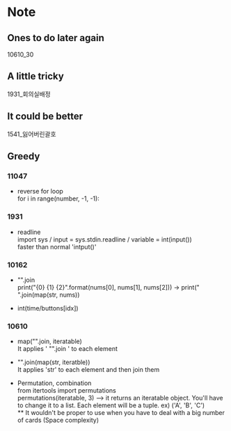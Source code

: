 # Note
## Ones to do later again
10610_30 

## A little tricky
1931_회의실배정 

## It could be better
1541_잃어버린괄호

## Greedy
### 11047
- reverse for loop  
for i in range(number, -1, -1):

### 1931
- readline  
import sys / input = sys.stdin.readline / variable = int(input())  
faster than normal 'intput()'

### 10162
- "".join  
print("{0} {1} {2}".format(nums[0], nums[1], nums[2])) -> print(" ".join(map(str, nums))  

- int(time/buttons[idx])

### 10610
- map("".join, iteratable)  
It applies ' "".join ' to each element

- "".join(map(str, iteratble))  
It applies 'str' to each element and then join them

- Permutation, combination  
from itertools import permutations  
permutations(iteratable, 3) --> it returns an iteratable object. You'll have to change it to a list. Each element will be a tuple. ex) ('A', 'B', 'C')  
** It wouldn't be proper to use when you have to deal with a big number of cards (Space complexity)